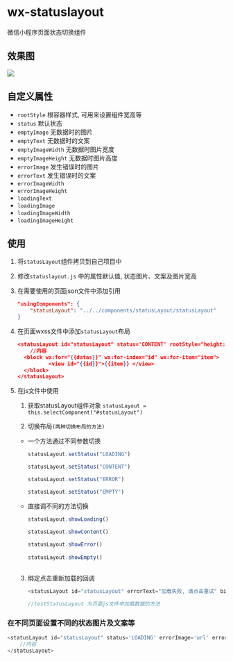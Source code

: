 # wx-statuslayout
微信小程序页面状态切换组件

## 效果图

![](https://raw.githubusercontent.com/zzjian/wx-statuslayout/0acbee12efe199d5d395d570728a5141eb38c5e4/preview/preview.gif)

## 自定义属性
- `rootStyle` 根容器样式, 可用来设置组件宽高等
- `status` 默认状态
- `emptyImage` 无数据时的图片
- `emptyText` 无数据时的文案
- `emptyImageWidth` 无数据时图片宽度
- `emptyImageHeight` 无数据时图片高度
- `errorImage` 发生错误时的图片
- `errorText` 发生错误时的文案
- `errorImageWidth`
- `errorImageHeight`
- `loadingText`
- `loadingImage`
- `loadingImageWidth`
- `loadingImageHeight`

## 使用
1. 将`statusLayout`组件拷贝到自己项目中
2. 修改`statuslayout.js` 中的属性默认值, 状态图片、文案及图片宽高
3. 在需要使用的页面json文件中添加引用
    ``` json
    "usingComponents": {
        "statusLayout": "../../components/statusLayout/statusLayout"
    }
    ```
4. 在页面wxss文件中添加`statusLayout`布局
    ``` json
    <statusLayout id="statusLayout" status='CONTENT' rootStyle="height:{{system.windowHeight-50}}px;">
        //内容
      <block wx:for="{{datas}}" wx:for-index="id" wx:for-item="item">
              <view id="{{id}}">{{item}} </view>
      </block>
    </statusLayout>
    ```

5. 在js文件中使用

    1. 获取statusLayout组件对象 `statusLayout = this.selectComponent("#statusLayout")`
    
    2. 切换布局`(两种切换布局的方法)`

    - 一个方法通过不同参数切换
        ```js
        statusLayout.setStatus("LOADING")

        statusLayout.setStatus("CONTENT")

        statusLayout.setStatus("ERROR")

        statusLayout.setStatus("EMPTY")
        ```
    - 直接调不同的方法切换 
    
        ``` js
        statusLayout.showLoading()
        
        statusLayout.showContent()
            
        statusLayout.showError()
            
        statusLayout.showEmpty()
         
        ```
    3. 绑定点击重新加载的回调
        ``` js
        <statusLayout id="statusLayout" errorText="加载失败, 请点击重试" bindOnClickListener='testStatusLayout'>

        //testStatusLayout 为页面js文件中加载数据的方法
        ```

### 在不同页面设置不同的状态图片及文案等
``` js
<statusLayout id="statusLayout" status='LOADING' errorImage='url' errorText='错误文案' emptyImage='url' emptyText='空文案' rootStyle="height:{{system.windowHeight-50}}px;">
    //内容
</statusLayout>
```


